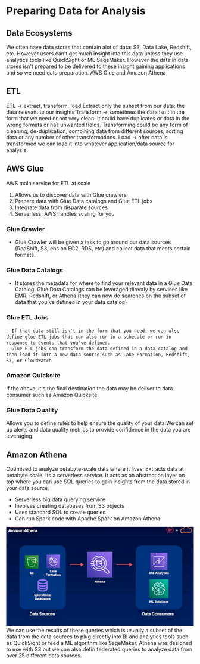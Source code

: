 # Preparing Data for Analysis

## Data Ecosystems

We often have data stores that contain alot of data: S3, Data Lake, Redshift, etc. However users can't get much insight into this data unless they use analytics tools like QuickSight or ML SageMaker. However the data in data stores isn't prepared to be delivered to these insight gaining applications and so we need data preparation. AWS Glue and Amazon Athena 

## ETL

ETL -> extract, transform, load
Extract only the subset from our data; the data relevant to our insights
Transform -> sometimes the data isn't in the form that we need or not very clean. It could have duplicates or data in the wrong formats or has unwanted fields. Transforming could be any form of cleaning, de-duplication, combining data from different sources, sorting data or any number of other transformations.
Load -> after data is transformed we can load it into whatever application/data source for analysis

## AWS Glue
AWS main service for ETL at scale
1. Allows us to discover data with Glue crawlers
2. Prepare data with Glue Data catalogs and Glue ETL jobs
3. Integrate data from disparate sources
4. Serverless, AWS handles scaling for you

### Glue Crawler
- Glue Crawler will be given a task to go around our data sources (RedShift, S3, ebs on EC2, RDS, etc) and collect data that meets certain formats. 
### Glue Data Catalogs 
- It stores the metadata for where to find your relevant data in a Glue Data Catalog. Glue Data Catalogs can be leveraged directly by services like EMR, Redshift, or Athena (they can now do searches on the subset of data that you've defined in your data catalog)
### Glue ETL Jobs
    - If that data still isn't in the form that you need, we can also define glue ETL jobs that can also run in a schedule or run in response to events that you've defined.
    - Glue ETL jobs can transform the data defined in a data catalog and then load it into a new data source such as Lake Formation, Redshift, S3, or CloudWatch
### Amazon Quicksite
If the above, it's the final destination the data may be deliver to data consumer such as Amazon Quicksite.

### Glue Data Quality
Allows you to define rules to help ensure the quality of your data.We can set up alerts and data quality metrics to provide confidence in the data you are leveraging

## Amazon Athena
Optimized to analyze petabyte-scale data where it lives. Extracts data at petabyte scale. Its a serverless service. It acts as an abstraction layer on top where you can use SQL queries to gain insights from the data stored in your data source.

- Serverless big data querying service
- Involves creating databases from S3 objects 
- Uses standard SQL to create queries
- Can run Spark code with Apache Spark on Amazon Athena

![alt text](athena.png)
We can use the results of these queries which is usually a subset of the data from the data sources to plug directly into BI and analytics tools such as QuickSight or feed a ML algorithm like SageMaker. Athena was designed to use with S3 but we can also defin federated queries to analyze data from over 25 different data sources.
